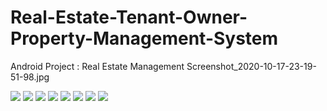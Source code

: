 #  Real-Estate-Tenant-Owner-Property-Management-System
 Android Project : Real Estate Management
Screenshot_2020-10-17-23-19-51-98.jpg

![](ss/1.jpg)
![](ss/2.jpg)
![](ss/3.jpg)
![](ss/4.jpg)
![](ss/5.jpg)
![](ss/6.jpg)
![](ss/7.jpg)
![](ss/8.jpg)




